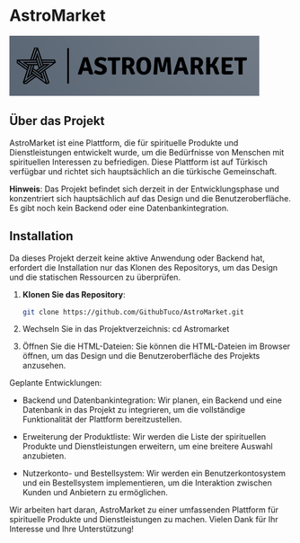 # AstroMarket

![AstroMarket Logo](Astromarket/images/Astrologo.PNG)

## Über das Projekt

AstroMarket ist eine Plattform, die für spirituelle Produkte und Dienstleistungen entwickelt wurde, um die Bedürfnisse von Menschen mit spirituellen Interessen zu befriedigen. Diese Plattform ist auf Türkisch verfügbar und richtet sich hauptsächlich an die türkische Gemeinschaft.

**Hinweis**: Das Projekt befindet sich derzeit in der Entwicklungsphase und konzentriert sich hauptsächlich auf das Design und die Benutzeroberfläche. Es gibt noch kein Backend oder eine Datenbankintegration.

## Installation

Da dieses Projekt derzeit keine aktive Anwendung oder Backend hat, erfordert die Installation nur das Klonen des Repositorys, um das Design und die statischen Ressourcen zu überprüfen.

1. **Klonen Sie das Repository**:

   ```bash
   git clone https://github.com/GithubTuco/AstroMarket.git

2. Wechseln Sie in das Projektverzeichnis:
   cd Astromarket


3. Öffnen Sie die HTML-Dateien:
Sie können die HTML-Dateien im Browser öffnen, um das Design und die Benutzeroberfläche des Projekts anzusehen.

Geplante Entwicklungen:
- Backend und Datenbankintegration: Wir planen, ein Backend und eine Datenbank in das Projekt zu integrieren, um die vollständige Funktionalität der Plattform bereitzustellen.

- Erweiterung der Produktliste: Wir werden die Liste der spirituellen Produkte und Dienstleistungen erweitern, um eine breitere Auswahl anzubieten.

- Nutzerkonto- und Bestellsystem: Wir werden ein Benutzerkontosystem und ein Bestellsystem implementieren, um die Interaktion zwischen Kunden und Anbietern zu ermöglichen.

Wir arbeiten hart daran, AstroMarket zu einer umfassenden Plattform für spirituelle Produkte und Dienstleistungen zu machen. Vielen Dank für Ihr Interesse und Ihre Unterstützung!
